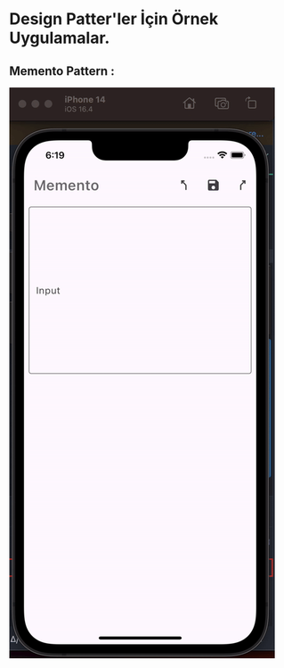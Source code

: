 # Design Patter'ler İçin Örnek Uygulamalar.


## Memento Pattern : 
![](https://raw.githubusercontent.com/Mehmet175/design_pattern_template/main/gif/memento.gif)

